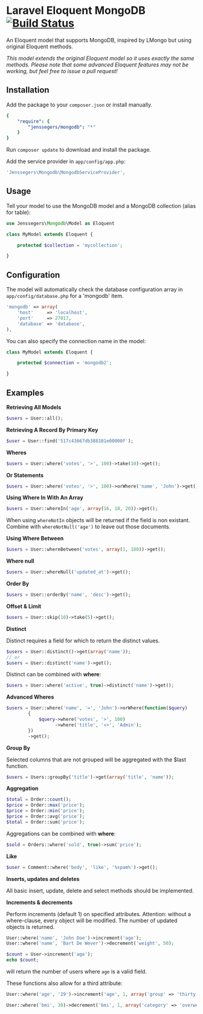 Laravel Eloquent MongoDB [![Build Status](https://travis-ci.org/jenssegers/Laravel-MongoDB.png?branch=master)](https://travis-ci.org/jenssegers/Laravel-MongoDB)
========================

An Eloquent model that supports MongoDB, inspired by LMongo but using original Eloquent methods.

*This model extends the original Eloquent model so it uses exactly the same methods. Please note that some advanced Eloquent features may not be working, but feel free to issue a pull request!*

Installation
------------

Add the package to your `composer.json` or install manually.

```yaml
{
    "require": {
        "jenssegers/mongodb": "*"
    }
}
```

Run `composer update` to download and install the package.

Add the service provider in `app/config/app.php`:

```php
'Jenssegers\Mongodb\MongodbServiceProvider',
```

Usage
-----

Tell your model to use the MongoDB model and a MongoDB collection (alias for table):

```php
use Jenssegers\Mongodb\Model as Eloquent

class MyModel extends Eloquent {

    protected $collection = 'mycollection';

}
```

Configuration
-------------

The model will automatically check the database configuration array in `app/config/database.php` for a 'mongodb' item.

```php
'mongodb' => array(
    'host'     => 'localhost',
    'port'     => 27017,
    'database' => 'database',
),
```

You can also specify the connection name in the model:

```php
class MyModel extends Eloquent {

    protected $connection = 'mongodb2';

}
```

Examples
--------

**Retrieving All Models**

```php
$users = User::all();
```

**Retrieving A Record By Primary Key**

```php
$user = User::find('517c43667db388101e00000f');
```

**Wheres**

```php
$users = User::where('votes', '>', 100)->take(10)->get();
```

**Or Statements**

```php
$users = User::where('votes', '>', 100)->orWhere('name', 'John')->get();
```

**Using Where In With An Array**

```php
$users = User::whereIn('age', array(16, 18, 20))->get();
```

When using `whereNotIn` objects will be returned if the field is non existant. Combine with `whereNotNull('age')` to leave out those documents.

**Using Where Between**

```php
$users = User::whereBetween('votes', array(1, 100))->get();
```

**Where null**

```php
$users = User::whereNull('updated_at')->get();
```

**Order By**

```php
$users = User::orderBy('name', 'desc')->get();
```

**Offset & Limit**

```php
$users = User::skip(10)->take(5)->get();
```

**Distinct**

Distinct requires a field for which to return the distinct values.

```php
$users = User::distinct()->get(array('name'));
// or
$users = User::distinct('name')->get();
```

Distinct can be combined with **where**:

```php
$users = User::where('active', true)->distinct('name')->get();
```

**Advanced Wheres**

```php
$users = User::where('name', '=', 'John')->orWhere(function($query)
        {
            $query->where('votes', '>', 100)
                  ->where('title', '<>', 'Admin');
        })
        ->get();
```

**Group By**

Selected columns that are not grouped will be aggregated with the $last function.

```php
$users = Users::groupBy('title')->get(array('title', 'name'));
```

**Aggregation**

```php
$total = Order::count();
$price = Order::max('price');
$price = Order::min('price');
$price = Order::avg('price');
$total = Order::sum('price');
```

Aggregations can be combined with **where**:

```php
$sold = Orders::where('sold', true)->sum('price');
```

**Like**

```php
$user = Comment::where('body', 'like', '%spam%')->get();
```

**Inserts, updates and deletes**

All basic insert, update, delete and select methods should be implemented.

**Increments & decrements**

Perform increments (default 1) on specified attributes.
Attention: without a where-clause, every object will be modified.
The number of updated objects is returned.

```php
User::where('name', 'John Doe')->increment('age');
User::where('name', 'Bart De Wever')->decrement('weight', 50);

$count = User->increment('age');
echo $count;
```

will return the number of users where `age` is a valid field.

These functions also allow for a third attribute:

```php
User::where('age', '29')->increment('age', 1, array('group' => 'thirty something'));

User::where('bmi', 30)->decrement('bmi', 1, array('category' => 'overweight'));
```